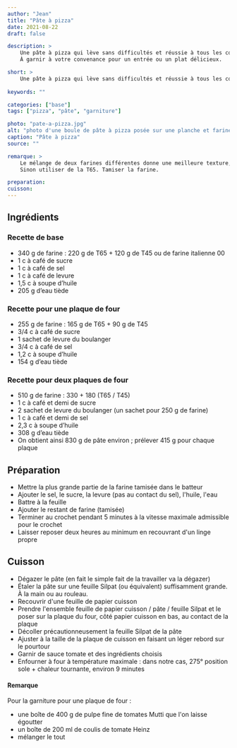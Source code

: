 ```yaml
---
author: "Jean"
title: "Pâte à pizza"
date: 2021-08-22
draft: false

description: >
    Une pâte à pizza qui lève sans difficultés et réussie à tous les coups.<br />
    À garnir à votre convenance pour un entrée ou un plat délicieux.

short: >
    Une pâte à pizza qui lève sans difficultés et réussie à tous les coups.
    
keywords: ""

categories: ["base"]
tags: ["pizza", "pâte", "garniture"]

photo: "pate-a-pizza.jpg"
alt: "photo d'une boule de pâte à pizza posée sur une planche et farinée."
caption: "Pâte à pizza"
source: ""

remarque: >
    Le mélange de deux farines différentes donne une meilleure texture, avec plus de facilité pour étaler la pâte.<br />
    Sinon utiliser de la T65. Tamiser la farine.

preparation: 
cuisson: 
---
```



## Ingrédients
### Recette de base
- 340 g de farine : 220 g de T65 + 120 g de T45 ou de farine italienne 00
- 1 c à café de sucre
- 1 c à café de sel
- 1 c à café de levure
- 1,5 c à soupe d’huile
- 205 g d’eau tiède
### Recette pour une plaque de four
- 255 g de farine : 165 g de T65 + 90 g de T45
- 3/4 c à café  de sucre
- 1 sachet de levure du boulanger
- 3/4 c à café de sel
- 1,2 c à soupe d’huile
- 154 g d’eau tiède
### Recette pour deux plaques de four
- 510 g de farine : 330 + 180 (T65 / T45)
- 1 c à café et demi de sucre
- 2 sachet de levure du boulanger (un sachet pour 250 g de farine)
- 1 c à café et demi de sel
- 2,3 c à soupe d’huile
- 308 g d’eau tiède
- On obtient ainsi 830 g de pâte environ ; prélever 415 g pour chaque plaque
## Préparation
- Mettre la plus grande partie de la farine tamisée dans le batteur
- Ajouter le sel, le sucre, la levure (pas au contact du sel), l'huile, l'eau
- Battre à la feuille
- Ajouter le restant de farine (tamisée)
- Terminer au crochet pendant 5 minutes à la vitesse maximale admissible pour le crochet
- Laisser reposer deux heures au minimum en recouvrant d'un linge propre
## Cuisson
- Dégazer le pâte (en fait le simple fait de la travailler va la dégazer)
- Étaler la pâte sur une feuille Silpat (ou équivalent) suffisamment grande. À la main ou au rouleau.
- Recouvrir d'une feuille de papier cuisson
- Prendre l'ensemble feuille de papier cuisson / pâte / feuille Silpat et le poser sur la plaque du four, côté papier cuisson en bas, au contact de la plaque
- Décoller précautionneusement la feuille Silpat de la pâte
- Ajuster à la taille de la plaque de cuisson en faisant un léger rebord sur le pourtour
- Garnir de sauce tomate et des ingrédients choisis
- Enfourner à four à température maximale : dans notre cas, 275° position sole + chaleur tournante, environ 9 minutes

#### Remarque
Pour la garniture pour une plaque de four : 

- une boîte de 400 g de pulpe fine de tomates Mutti que l'on laisse égoutter
- un boîte de 200 ml de coulis de tomate Heinz
- mélanger le tout

